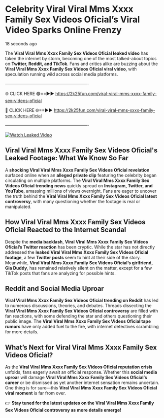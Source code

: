 # Celebrity ️Viral Viral Mms Xxxx Family Sex Videos Oficial’s Viral Video Sparks Online Frenzy

18 seconds ago

The **️Viral Viral Mms Xxxx Family Sex Videos Oficial leaked video** has taken the internet by storm, becoming one of the most talked-about topics on **Twitter, Reddit, and TikTok**. Fans and critics alike are buzzing about the **️Viral Viral Mms Xxxx Family Sex Videos Oficial viral video**, with speculation running wild across social media platforms.

———————————————————-

🌐 CLICK HERE 🟢==►► https://2k25fun.com/️viral-viral-mms-xxxx-family-sex-videos-oficial

🔴 CLICK HERE 🌐==►► https://2k25fun.com/️viral-viral-mms-xxxx-family-sex-videos-oficial

———————————————————-

[![Watch Leaked Video](https://miro.medium.com/v2/resize:fit:828/format:webp/1*cilzJN44JGOrTw9NJCrNHA.gif "Watch Leaked Video")](https://2k25fun.com/️viral-viral-mms-xxxx-family-sex-videos-oficial)

## **️Viral Viral Mms Xxxx Family Sex Videos Oficial's Leaked Footage: What We Know So Far**  
A **shocking ️Viral Viral Mms Xxxx Family Sex Videos Oficial revelation** surfaced online when an **alleged private clip** featuring the celebrity began circulating on multiple platforms. The **️Viral Viral Mms Xxxx Family Sex Videos Oficial trending news** quickly spread on **Instagram, Twitter, and YouTube**, amassing millions of views overnight. Fans are eager to uncover the truth behind the **️Viral Viral Mms Xxxx Family Sex Videos Oficial latest controversy**, with many questioning whether the footage is real or manipulated.  

## **How ️Viral Viral Mms Xxxx Family Sex Videos Oficial Reacted to the Internet Scandal**  
Despite the **media backlash**, **️Viral Viral Mms Xxxx Family Sex Videos Oficial’s Twitter reaction** has been cryptic. While the star has not directly addressed the **leaked ️Viral Viral Mms Xxxx Family Sex Videos Oficial footage**, a few **Twitter posts** seem to hint at their side of the story. Meanwhile, **️Viral Viral Mms Xxxx Family Sex Videos Oficial’s girlfriend, Gia Duddy**, has remained relatively silent on the matter, except for a few TikTok posts that fans are analyzing for possible hints.  

## **Reddit and Social Media Uproar**  
**️Viral Viral Mms Xxxx Family Sex Videos Oficial trending on Reddit** has led to numerous discussions, theories, and debates. Threads dissecting the **️Viral Viral Mms Xxxx Family Sex Videos Oficial controversy** are filled with fan reactions, with some defending the star and others questioning their public image. The **️Viral Viral Mms Xxxx Family Sex Videos Oficial tape rumors** have only added fuel to the fire, with internet detectives scrambling for more details.  

## **What’s Next for ️Viral Viral Mms Xxxx Family Sex Videos Oficial?**  
As the **️Viral Viral Mms Xxxx Family Sex Videos Oficial reputation crisis** unfolds, fans eagerly await an official response. Whether this **social media uproar** will damage **️Viral Viral Mms Xxxx Family Sex Videos Oficial’s career** or be dismissed as yet another internet sensation remains uncertain. One thing is for sure—this **️Viral Viral Mms Xxxx Family Sex Videos Oficial viral moment** is far from over.  

👉 **Stay tuned for the latest updates on the ️Viral Viral Mms Xxxx Family Sex Videos Oficial controversy as more details emerge!**  